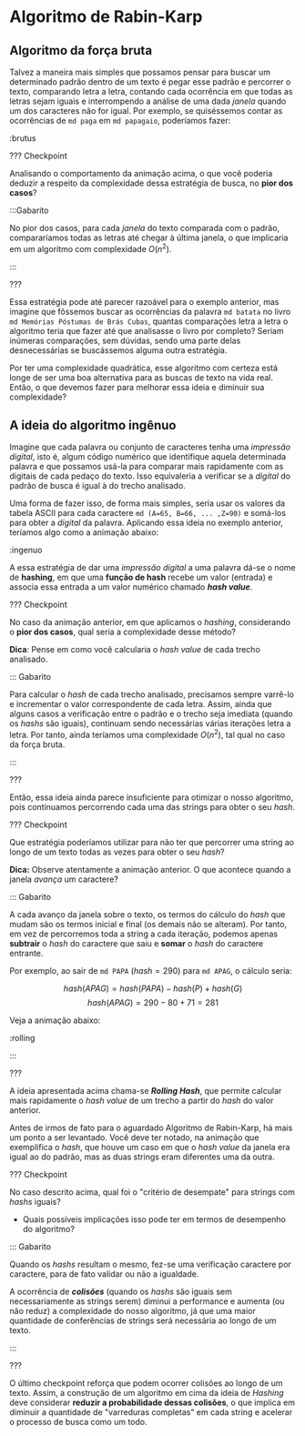 # Algoritmo de Rabin-Karp

## Algoritmo da força bruta

Talvez a maneira mais simples que possamos pensar para buscar um determinado padrão dentro de um texto é pegar esse padrão e percorrer o texto, comparando letra a letra, contando cada ocorrência em que todas as letras sejam iguais e interrompendo a análise de uma dada _janela_ quando um dos caracteres não for igual. Por exemplo, se quiséssemos contar as ocorrências de `md paga` em `md papagaio`, poderíamos fazer:

:brutus

??? Checkpoint

Analisando o comportamento da animação acima, o que você poderia deduzir a respeito da complexidade dessa estratégia de busca, no **pior dos casos**?

:::Gabarito

No pior dos casos, para cada _janela_ do texto comparada com o padrão, compararíamos todas as letras até chegar à última janela, o que implicaria em um algoritmo com complexidade $O(n^2)$.

:::

???

Essa estratégia pode até parecer razoável para o exemplo anterior, mas imagine que fôssemos buscar as ocorrências da palavra `md batata` no livro `md Memórias Póstumas de Brás Cubas`, quantas comparações letra a letra o algoritmo teria que fazer até que analisasse o livro por completo? Seriam inúmeras comparações, sem dúvidas, sendo uma parte delas desnecessárias se buscássemos alguma outra estratégia.

Por ter uma complexidade quadrática, esse algoritmo com certeza está longe de ser uma boa alternativa para as buscas de texto na vida real. Então, o que devemos fazer para melhorar essa ideia e diminuir sua complexidade?

## A ideia do algoritmo ingênuo

Imagine que cada palavra ou conjunto de caracteres tenha uma _impressão digital_, isto é, algum código numérico que identifique aquela determinada palavra e que possamos usá-la para comparar mais rapidamente com as digitais de cada pedaço do texto. Isso equivaleria a verificar se a _digital_ do padrão de busca é igual à do trecho analisado.

Uma forma de fazer isso, de forma mais simples, seria usar os valores da
tabela ASCII para cada caractere `md (A=65, B=66, ... ,Z=90)` e somá-los para obter a _digital_ da palavra. Aplicando essa ideia no exemplo anterior, teríamos algo como a animação abaixo:

:ingenuo

A essa estratégia de dar uma _impressão digital_ a uma palavra dá-se o nome de **hashing**, em que uma **função de hash** recebe um valor (entrada) e associa essa entrada a um valor numérico chamado **_hash value_**.

??? Checkpoint

No caso da animação anterior, em que aplicamos o _hashing_, considerando o **pior dos casos**, qual seria a complexidade desse método?

**Dica**: Pense em como você calcularia o _hash value_ de cada trecho analisado.

::: Gabarito

Para calcular o _hash_ de cada trecho analisado, precisamos sempre varrê-lo e incrementar o valor correspondente de cada letra. Assim, ainda que alguns casos a verificação entre o padrão e o trecho seja imediata (quando os _hashs_ são iguais), continuam sendo necessárias várias iterações letra a letra. Por tanto, ainda teríamos uma complexidade $O(n^2)$, tal qual no caso da força bruta.

:::

???

Então, essa ideia ainda parece insuficiente para otimizar o nosso algoritmo, pois continuamos percorrendo cada uma das strings para obter o seu _hash_.

??? Checkpoint

Que estratégia poderíamos utilizar para não ter que percorrer uma string ao longo de um texto todas as vezes para obter o seu _hash_?

**Dica:** Observe atentamente a animação anterior. O que acontece quando a janela _avança_ um caractere?

::: Gabarito

A cada avanço da janela sobre o texto, os termos do cálculo do _hash_ que mudam são os termos inicial e final (os demais não se alteram). Por tanto, em vez de percorremos toda a string a cada iteração, podemos apenas **subtrair** o _hash_ do caractere que saiu e **somar** o _hash_ do caractere entrante.

Por exemplo, ao sair de `md PAPA` ($hash=290$) para `md APAG`, o cálculo seria:

$$hash(APAG) = hash(PAPA) - hash(P) + hash(G)$$
$$hash(APAG) = 290 - 80 + 71 = 281$$

Veja a animação abaixo:

:rolling

:::

???

A ideia apresentada acima chama-se **_Rolling Hash_**, que permite calcular mais rapidamente o _hash value_ de um trecho a partir do _hash_ do valor anterior.

Antes de irmos de fato para o aguardado Algoritmo de Rabin-Karp, há mais um ponto a ser levantado. Você deve ter notado, na animação que exemplifica o _hash_, que houve um caso em que o _hash value_ da janela era igual ao do padrão, mas as duas strings eram diferentes uma da outra.

??? Checkpoint

No caso descrito acima, qual foi o "critério de desempate" para strings com _hashs_ iguais?

- Quais possíveis implicações isso pode ter em termos de desempenho do algoritmo?

::: Gabarito

Quando os _hashs_ resultam o mesmo, fez-se uma verificação caractere por caractere, para de fato validar ou não a igualdade.

A ocorrência de **_colisões_** (quando os _hashs_ são iguais sem necessariamente as strings serem) diminui a performance e aumenta (ou não reduz) a complexidade do nosso algoritmo, já que uma maior quantidade de conferências de strings será necessária ao longo de um texto.

:::

???

O último checkpoint reforça que podem ocorrer colisões ao longo de um texto. Assim, a construção de um algoritmo em cima da ideia de _Hashing_ deve considerar **reduzir a probabilidade dessas colisões**, o que implica em diminuir a quantidade de "varreduras completas" em cada string e acelerar o processo de busca como um todo.
